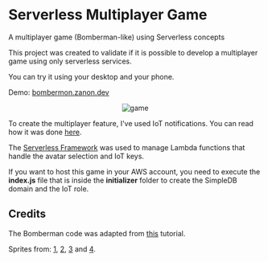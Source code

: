 # Serverless Multiplayer Game
A multiplayer game (Bomberman-like) using Serverless concepts

This project was created to validate if it is possible to develop a multiplayer game using only serverless services.

You can try it using your desktop and your phone.

Demo: [bombermon.zanon.dev](http://bombermon.zanon.dev)

<p align="center">
  <img src="https://github.com/diegozanon/serverless-multiplayer-game/blob/master/frontend/assets/game.png?raw=true" alt="game">
</p>

To create the multiplayer feature, I've used IoT notifications. You can read how it was done [here](https://web.archive.org/web/20200930220520/https://zanon.io/posts/serverless-notifications-on-aws).

The [Serverless Framework](https://serverless.com) was used to manage Lambda functions that handle the avatar selection and IoT keys.

If you want to host this game in your AWS account, you need to execute the **index.js** file that is inside the **initializer** folder to create the SimpleDB domain and the IoT role.

## Credits

The Bomberman code was adapted from [this](https://phaser.io/news/2015/11/bomberman-tutorial-part1) tutorial.

Sprites from: [1](http://wesleyfg.deviantart.com/art/Hoenn-People-OW-in-BW-style-274475232), [2](http://chaoticcherrycake.deviantart.com/art/Pokemon-Tileset-From-Public-Tiles-358379026), [3](https://www.pinterest.com/pin/474566879457682866/) and [4](https://www.spriters-resource.com/resources/sheets/36/39327.png).
